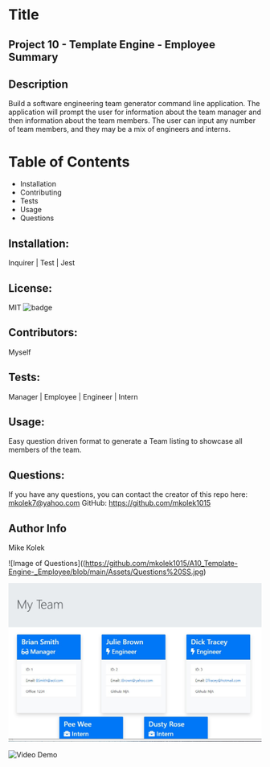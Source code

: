 
  # Title 
  ## Project 10 - Template Engine - Employee Summary

  ## Description
  Build a software engineering team generator command line application. The application will prompt the user for information about the team manager and then information about the team members. The user can input any number of team members, and they may be a mix of engineers and interns.

  # Table of Contents
  *  Installation 
  *  Contributing 
  *  Tests 
  *  Usage 
  *  Questions

  ## Installation:
  Inquirer | Test | Jest 
  ## License:
  MIT
  ![badge](https://img.shields.io/badge/license-MIT-red) 
  
  ## Contributors:
  Myself
  ## Tests:
  Manager | Employee | Engineer | Intern
  ## Usage:
  Easy question driven format to generate a Team listing to showcase all members of the team. 
  ## Questions: 
If you have any questions, you can contact the creator of this repo here: [mkolek7@yahoo.com](mailto:mkolek7@yahoo.com)
GitHub: https://github.com/mkolek1015

## Author Info
Mike Kolek


![Image of Questions]((https://github.com/mkolek1015/A10_Template-Engine-_Employee/blob/main/Assets/Questions%20SS.jpg)

![Image of My Team](https://github.com/mkolek1015/A10_Template-Engine-_Employee/blob/main/Assets/MyTeam%20SS.jpg)

![Video Demo](https://youtu.be/w7jHs8rx03M)

